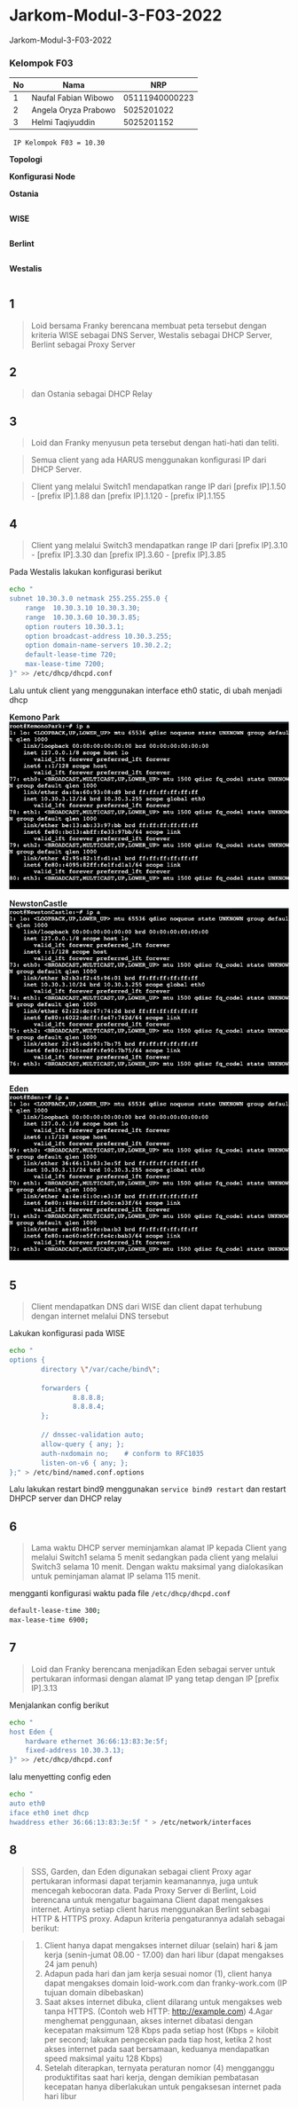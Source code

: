 # Jarkom-Modul-3-F03-2022
Jarkom-Modul-3-F03-2022

### Kelompok F03

| **No** | **Nama**                   | **NRP**    |
| ------ | -------------------------- | ---------- |
| 1      | Naufal Fabian Wibowo    | 05111940000223 |
| 2      | Angela Oryza Prabowo          | 5025201022 |
| 3      | Helmi Taqiyuddin | 5025201152 |

``` IP Kelompok F03 = 10.30``` 

**Topologi**


**Konfigurasi Node**

**Ostania**
```

```

**WISE**
```

```

**Berlint**
```

```

**Westalis**
```

```


## 1
> Loid bersama Franky berencana membuat peta tersebut dengan kriteria WISE sebagai DNS Server, Westalis sebagai DHCP Server, Berlint sebagai Proxy Server


## 2
> dan Ostania sebagai DHCP Relay


## 3
> Loid dan Franky menyusun peta tersebut dengan hati-hati dan teliti.

> Semua client yang ada HARUS menggunakan konfigurasi IP dari DHCP Server.

> Client yang melalui Switch1 mendapatkan range IP dari [prefix IP].1.50 - [prefix IP].1.88 dan [prefix IP].1.120 - [prefix IP].1.155




## 4
> Client yang melalui Switch3 mendapatkan range IP dari [prefix IP].3.10 - [prefix IP].3.30 dan [prefix IP].3.60 - [prefix IP].3.85

Pada Westalis lakukan konfigurasi berikut
```bash
echo "
subnet 10.30.3.0 netmask 255.255.255.0 {
    range  10.30.3.10 10.30.3.30;
    range  10.30.3.60 10.30.3.85;
    option routers 10.30.3.1;
    option broadcast-address 10.30.3.255;
    option domain-name-servers 10.30.2.2;
    default-lease-time 720;
    max-lease-time 7200;
}" >> /etc/dhcp/dhcpd.conf
```

Lalu untuk client yang menggunakan interface eth0 static, di ubah menjadi dhcp

**Kemono Park**
    <picture>
     <img alt="Kemono Park" src="https://github.com/naufalfabian/Jarkom-Modul-3-F03-2022/blob/main/dokumetasi/4-1.png?raw=true">
    </picture>
    
**NewstonCastle**
    <picture>
     <img alt="Newston Castle" src="https://github.com/naufalfabian/Jarkom-Modul-3-F03-2022/blob/main/dokumetasi/4-2.png?raw=true">
    </picture>
    
**Eden**
    <picture>
     <img alt="Eden" src="https://github.com/naufalfabian/Jarkom-Modul-3-F03-2022/blob/main/dokumetasi/4-3.png?raw=true">
    </picture>

## 5
> Client mendapatkan DNS dari WISE dan client dapat terhubung dengan internet melalui DNS tersebut

Lakukan konfigurasi pada WISE
```bash
echo "
options {
        directory \"/var/cache/bind\";

        forwarders {
                8.8.8.8;
                8.8.8.4;
        };

        // dnssec-validation auto;
        allow-query { any; };
        auth-nxdomain no;    # conform to RFC1035
        listen-on-v6 { any; };
};" > /etc/bind/named.conf.options
```

Lalu lakukan restart bind9 menggunakan `service bind9 restart` dan restart DHPCP server dan DHCP relay


## 6
> Lama waktu DHCP server meminjamkan alamat IP kepada Client yang melalui Switch1 selama 5 menit sedangkan pada client yang melalui Switch3 selama 10 menit. Dengan waktu maksimal yang dialokasikan untuk peminjaman alamat IP selama 115 menit. 

mengganti konfigurasi waktu pada file `/etc/dhcp/dhcpd.conf `
```bash
default-lease-time 300;
max-lease-time 6900;
```


## 7
> Loid dan Franky berencana menjadikan Eden sebagai server untuk pertukaran informasi dengan alamat IP yang tetap dengan IP [prefix IP].3.13

Menjalankan config berikut
```bash
echo "
host Eden {
    hardware ethernet 36:66:13:83:3e:5f;
    fixed-address 10.30.3.13;
}" >> /etc/dhcp/dhcpd.conf

```
lalu menyetting config eden
```bash
echo "
auto eth0
iface eth0 inet dhcp
hwaddress ether 36:66:13:83:3e:5f " > /etc/network/interfaces
```


## 8
> SSS, Garden, dan Eden digunakan sebagai client Proxy agar pertukaran informasi dapat terjamin keamanannya, juga untuk mencegah kebocoran data.
> Pada Proxy Server di Berlint, Loid berencana untuk mengatur bagaimana Client dapat mengakses internet. Artinya setiap client harus menggunakan Berlint sebagai HTTP & HTTPS proxy. Adapun kriteria pengaturannya adalah sebagai berikut:

> 1. Client hanya dapat mengakses internet diluar (selain) hari & jam kerja (senin-jumat 08.00 - 17.00) dan hari libur (dapat mengakses 24 jam penuh)
> 2. Adapun pada hari dan jam kerja sesuai nomor (1), client hanya dapat mengakses domain loid-work.com dan franky-work.com (IP tujuan domain dibebaskan)
> 3. Saat akses internet dibuka, client dilarang untuk mengakses web tanpa HTTPS. (Contoh web HTTP: http://example.com)
> 4.Agar menghemat penggunaan, akses internet dibatasi dengan kecepatan maksimum 128 Kbps pada setiap host (Kbps = kilobit per second; lakukan pengecekan pada tiap host, ketika 2 host akses internet pada saat bersamaan, keduanya mendapatkan speed maksimal yaitu 128 Kbps)
> 5. Setelah diterapkan, ternyata peraturan nomor (4) mengganggu produktifitas saat hari kerja, dengan demikian pembatasan kecepatan hanya diberlakukan untuk pengaksesan internet pada hari libur



